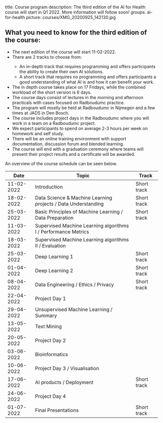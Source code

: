 title: Course program
description: The third edition of the AI for Health course will start in Q1 2022. More information will follow soon!
groups: ai-for-health
picture: courses/XMG_20200925_142130.jpg

## What you need to know for the third edition of the course:

<ul>
<li>The next edition of the course will start 11-02-2022.</li>
<li>There are 2 tracks to choose from: </li>
<ul>
  <li> An in-depth track that requires programming and offers participants the ability to create their own AI solutions.</li>
  <li> A short track that requires no programming and offers participants a good understanding of what AI is and how it can benefit your work.</li>
</ul>
<li>The in depth course takes place on 17 Fridays, while the combined workload of the short version is 6 days.
<li>The course days consist of lectures in the morning and afternoon practicals with cases focused on Radboudumc practice.</li>
<li>The program will mostly be held at Radboudumc in Nijmegen and a few times at JADS in Den Bosch.</li>
<li>The course includes project days in the Radboudumc where you will work in a team on a Radboudumc project.</li>
<li>We expect participants to spend on average 2-3 hours per week on homework and self study.</li>
<li>There will be an online training environment with support documentation, discussion forum and blended learning.</li>
<li>The course will end with a graduation ceremony where teams will present their project results and a certificate will be awarded.</li>
</ul>

<!---

- The course will be held on 18 Fridays, with different topics per day, starting in Q1 2022.
- The course days consist of lectures in the morning and afternoon practicals with cases focused on Radboudumc practice.
- The program for the 18 Fridays will mostly be held at Radboudumc in Nijmegen and a few times at JADS in Den Bosch.
- The course includes 4 project days in the Radboudumc where you will work in a team on a Radboudumc project.
- We expect participants to spend on average 2-3 hours per week on homework and self study.
- There will be an online training environment with support documentation, discussion forum and blended learning.
- The course will end with a graduation ceremony where teams will present their project results and a certificate will be awarded.
-->

An overview of the course schedule can be seen below.

| Date  |  Topic  | Track |
| ----- | ------- | ------|
| 11-02-2022 | Introduction | Short track |
| 18-02-2022 | Data Science & Machine Learning projects / Data Understanding | Short track |
| 25-03-2022 | Basic Principles of Machine Learning / Data Preparation | Short track |
| 11-03-2022 | Supervised Machine Learning algorithms I / Performance Metrics | |
| 18-03-2022 | Supervised Machine Learning algorithms II / Evaluation | |
| 25-03-2022 | Deep Learning 1 | Short track |
| 01-04-2022 | Deep Learning 2 | Short track |
| 08-04-2022 | Data Engineering / Ethics / Privacy | Short track |
| 22-04-2022 | Project Day 1 | |
| 29-04-2022 | Unsupervised Machine Learning / Summary | |
| 13-05-2022 | Text Mining | |
| 20-05-2022 | Project Day 2 | |
| 03-06-2022 | Bioinformatics | |
| 10-06-2022 | Project Day 3 / Visualisation | |
| 17-06-2022 | AI products / Deployment | Short track |
| 24-06-2022 | Project Day 4 | |
| 01-07-2022 | Final Presentations | Short track |

